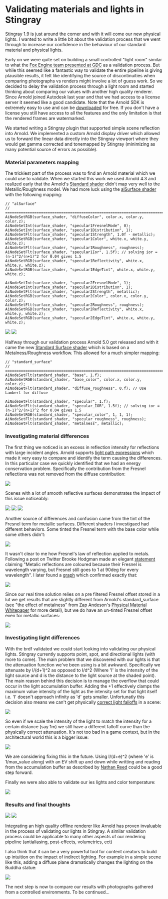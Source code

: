 # Validating materials and lights in Stingray #
Stingray 1.9 is just around the corner and with it will come our new physical lights. I wanted to write a little bit about the validation process that we went through to increase our confidence in the behaviour of our standard material and physical lights.

Early on we were quite set on building a small controlled "light room" similar to what the [Fox Engine team presented at GDC](https://youtu.be/FQMbxzTUuSg?t=19m25s) as a validation process. But while this seemed like a fantastic way to validate the entire pipeline is giving plausible results, it felt like identifying the source of discontinuities when comparing photographs vs renders might involve a lot of guess work. So we decided to delay the validation process through a light room and started thinking about comparing our values with another high quality renderer. Since Arnold joined Autodesk last year and that we had access to a license server it seemed like a good candidate. Note that the Arnold SDK is extremely easy to use and can be [downloaded](https://www.solidangle.com/arnold/download) for free. If you don't have a license you still have access to all the features and the only limitation is that the rendered frames are watermarked. 

We started writing a Stingray plugin that supported simple scene reflection into Arnold. We implemented a custom Arnold display driver which allowed us to forward the linear data directly into the Stingray viewport where they would get gamma corrected and tonemapped by Stingray (minimizing as many potential source of errors as possible).

### Material parameters mapping ###
The trickiest part of the process was to find an Arnold material which we could use to validate. When we started this work we used Arnold 4.3 and realized early that the Arnold's [Standard shader](https://support.solidangle.com/display/AFMUG/Standard) didn't map very well to the Metallic/Roughness model. We had more luck using the [alSurface shader](http://www.anderslanglands.com/alshaders/alSurface.html) with the following mapping:

~~~~
// "alSurface"
// ==============================================================================================
AiNodeSetRGB(surface_shader, "diffuseColor", color.x, color.y, color.z);
AiNodeSetInt(surface_shader, "specular1FresnelMode", 0);
AiNodeSetInt(surface_shader, "specular1Distribution", 1);
AiNodeSetFlt(surface_shader, "specular1Strength", 1.0f - metallic);
AiNodeSetRGB(surface_shader, "specular1Color", white.x, white.y, white.z);
AiNodeSetFlt(surface_shader, "specular1Roughness", roughness);
AiNodeSetFlt(surface_shader, "specular1Ior", 1.5f); // solving ior = (n-1)^2/(n+1)^2 for 0.04 gives 1.5
AiNodeSetRGB(surface_shader, "specular1Reflectivity", white.x, white.y, white.z);
AiNodeSetRGB(surface_shader, "specular1EdgeTint", white.x, white.y, white.z);

AiNodeSetInt(surface_shader, "specular2FresnelMode", 1);
AiNodeSetInt(surface_shader, "specular2Distribution", 1);
AiNodeSetFlt(surface_shader, "specular2Strength", metallic);
AiNodeSetRGB(surface_shader, "specular2Color", color.x, color.y, color.z);
AiNodeSetFlt(surface_shader, "specular2Roughness", roughness);
AiNodeSetRGB(surface_shader, "specular2Reflectivity", white.x, white.y, white.z);
AiNodeSetRGB(surface_shader, "specular2EdgeTint", white.x, white.y, white.z);
~~~~

![](images/res1.jpg)
![](images/res3.jpg)

Halfway through our validation process Arnold 5.0 got released and with it came the new [Standard Surface shader](https://support.solidangle.com/display/A5AFMUG/Standard+Surface) which is based on a Metalness/Roughness workflow. This allowed for a much simpler mapping:

~~~~
// "standard_surface"
// ==============================================================================================
AiNodeSetFlt(standard_shader, "base", 1.f);
AiNodeSetRGB(standard_shader, "base_color", color.x, color.y, color.z);
AiNodeSetFlt(standard_shader, "diffuse_roughness", 0.f); // Use Lambert for diffuse

AiNodeSetFlt(standard_shader, "specular", 1.f);
AiNodeSetFlt(standard_shader, "specular_IOR", 1.5f); // solving ior = (n-1)^2/(n+1)^2 for 0.04 gives 1.5
AiNodeSetRGB(standard_shader, "specular_color", 1, 1, 1);
AiNodeSetFlt(standard_shader, "specular_roughness", roughness);
AiNodeSetFlt(standard_shader, "metalness", metallic);
~~~~

### Investigating material differences ###

The first thing we noticed is an excess in reflection intensity for reflections with large incident angles. Arnold supports [light path expressions](https://support.solidangle.com/display/A5AFMUG/Introduction+to+Light+Path+Expressions) which made it very easy to compare and identify the term causing the differences. In this particular case we quickly identified that we had an energy conservation problem. Specifically the contribution from the Fresnel reflections was not removed from the diffuse contribution:

![](images/fix1.jpg)

Scenes with a lot of smooth reflective surfaces demonstrates the impact of this issue noticeably:

![](images/fixc.gif)
![](images/fixa.gif)
![](images/fixb.gif)

Another source of differences and confusion came from the tint of the Fresnel term for metallic surfaces. Different shaders I investigaed had different behaviors. Some tinted the Fresnel term with the base color while some others didn't:

![](images/metal3.jpg)

It wasn't clear to me how Fresnel's law of reflection applied to metals. Following a post on Twitter Brooke Hodgman made an elegant [statement](https://twitter.com/BrookeHodgman/status/884532159331028992) claiming "Metalic reflections are coloured because their Fresnel is wavelength varying, but Fresnel still goes to 1 at 90deg for every wavelength". I later found a [graph](https://en.wikipedia.org/wiki/Reflectance) which confirmed exactly that: 

![](images/reflectance.jpg)

Since our real time solution relies on a pre filtered Fresnel offset stored in a lut we get results that are slightly different from Arnold's standard_surface (see "the effect of metalness" from Zap Andeson's [Physical Material Whitepaper](https://www.dropbox.com/s/jt8dk65u14n2mi5/Physical%20Material%20-%20Whitepaper%20-%201.01.pdf?dl=0) for more detail), but we do have an un-tinted Fresnel offset even for metallic surfaces:

![](images/metal4.jpg)

### Investigating light differences ###

With the brdf validated we could start looking into validating our physical lights. Stingray currently supports point, spot, and directional lights (with more to come). The main problem that we discovered with our lights is that the attenuation function we've been using is a bit awkward. Specifically we attenuate by I/(d+1)^2 as opposed to I/d^2 (Where 'I' is the intensity of the light source and d is the distance to the light source at the shaded point). The main reason behind this decision is to manage the overflow that could occur in the light accumulation buffer. Adding the +1 effectively clamps the maximum value intensity of the light as the intensity set for that light itself i.e. 'I' doesn't approach infinity as 'd' gets smaller. Unfortunatly this decision also means we can't get physically [correct light falloffs](https://www.desmos.com/calculator/jydb51epow) in a scene:

![](images/graph.gif)

So even if we scale the intensity of the light to match the intensity for a certain distance (say 1m) we still have a different falloff curve than the physically correct attenuation. It's not too bad in a game context, but in the architectural world this is a bigger issue:

![](images/fix-int5.gif)

We are considering fixing this in the future. Using I/(d+e)^2 (where 'e' is 1/max_value along) with an EV shift up and down while writting and reading from the accumulation buffer as described by [Nathan Reed](http://www.reedbeta.com/blog/artist-friendly-hdr-with-exposure-values/) could be a good step forward.

Finally we were also able to validate our ies lights and color temperature:

![](images/ies2.gif)

### Results and final thoughts ###

![](images/compa.gif)
![](images/compb.gif)

Integrating an high quality offline renderer like Arnold has proven invaluable in the process of validating our lights in Stingray. A similar validation process could be applicable to many other aspects of our rendering pipeline (antialiasing, post-effects, volumetrics, ect)

I also think that it can be a very powerful tool for content creators to build up intuition on the impact of indirect lighting. For example in a simple scene like this, adding a diffuse plane dramatically changes the lighting on the Buddha statue:

![](images/diffuse.gif)

The next step is now to compare our results with photographs gathered from a controlled environments. To be continued...